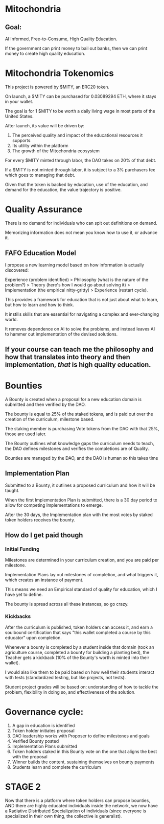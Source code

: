# Mitochondria
## Goal: 
AI Informed, Free-to-Consume, High Quality Education.

If the government can print money to bail out banks, 
then we can print money to create high quality education.

# Mitochondria Tokenomics
This project is powered by $MITY, an ERC20 token.

On launch, a $MITY can be purchased for 0.03089294 ETH, where it stays in your wallet.

The goal is for 1 $MITY to be worth a daily living wage in most parts of the United States.

After launch, its value will be driven by:
1) The perceived quality and impact of the educational resources it supports
2) Its utility within the platform
3) The growth of the Mitochondria ecosystem

For every $MITY minted through labor, the DAO takes on 20% of that debt.

If a $MITY is not minted through labor, it is subject to a 3% purchasers fee which goes to managing that debt.

Given that the token is backed by education, use of the education, and demand for the education, the value trajectory is positive.

# Quality Assurance
There is no demand for individuals who can spit out definitions on demand.

Memorizing information does not mean you know how to use it, or advance it.

## FAFO Education Model
I propose a new learning model based on how information is actually discovered:

Experience (problem identified) > Philosophy (what is the nature of the problem?) > Theory (here's how I would go about solving it) > Implementation (the empirical nitty-gritty) > Experience (restart cycle).

This provides a framework for education that is not just about what to learn, but how to learn and how to think. 

It instills skills that are essential for navigating a complex and ever-changing world.

It removes dependence on AI to solve the problems, and instead leaves AI to hammer out implementation of the devised solutions.

## If your course can teach me the philosophy and how that translates into theory and then implementation, *that* is high quality education.

# Bounties
A Bounty is created when a proposal for a new education domain is submitted and then verified by the DAO.

The bounty is equal to 25% of the staked tokens, and is paid out over the creation of the curriculum, milestone based.

The staking member is purchasing Vote tokens from the DAO with that 25%, those are used later.

The Bounty outlines what knowledge gaps the curriculum needs to teach, the DAO defines milestones and verifies the completions are of Quality.

Bounties are managed by the DAO, and the DAO is human so this takes time

## Implementation Plan
Submitted to a Bounty, it outlines a proposed curriculum and how it will be taught.

When the first Implementation Plan is submitted, there is a 30 day period to allow for competing Implementations to emerge.

After the 30 days, the Implementation plan with the most votes by staked token holders receives the bounty.

## How do I get paid though
### Initial Funding
Milestones are determined in your curriculum creation, and you are paid per milestone.

Implementation Plans lay out milestones of completion, and what triggers it, which creates an instance of payment.

This means we need an Empirical standard of quality for education, which I have yet to define.

The bounty is spread across all these instances, so go crazy.

### Kickbacks
After the curriculum is published, token holders can access it, and earn a soulbound certification that says "this wallet completed a course by this educator" upon completion.

Whenever a bounty is completed by a student inside that domain (took an agriculture course, completed a bounty for building a planting bed), the Teacher gets a kickback (10% of the Bounty's worth is minted into their wallet).

I would also like them to be paid based on how well their students interact with tests (standardized testing, but like projects, not tests).

Student project grades will be based on: understanding of how to tackle the problem, flexibility in doing so, and effectiveness of the solution.

# Governance cycle:
1) A gap in education is identified
2) Token holder initiates proposal
3) DAO leadership works with Proposer to define milestones and goals
4) Verified Bounty posted
5) Implementation Plans submitted
6) Token holders staked in this Bounty vote on the one that aligns the best with the proposal
7) Winner builds the content, sustaining themselves on bounty payments
8) Students learn and complete the curriculum

# STAGE 2
Now that there is a platform where token holders can propose bounties, AND there are highly educated individuals inside the network, we now have a Radiative Distributed Specialization of individuals (since everyone is specialized in their own thing, the collective is generalist). 
